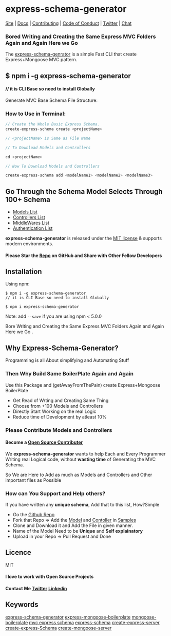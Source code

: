 # express-schema-generator

[Site](https://express-schema.netlify.app/) |
[Docs](https://express-schema.netlify.app/docs) |
[Contributing](https://github.com/shaantanu9/express-schema-generator) |
[Code of Conduct](https://code-of-conduct.openjsf.org) |
[Twitter](https://twitter.com/ShantanuMali9) |
[Chat](https://gitter.im/shaantanu9)

### Bored Writing and Creating the Same Express MVC Folders Again and Again Here we Go

The [express-schema-genrator](https://express-schema.netlify.app/) is a simple Fast CLI that create Express+Mongoose MVC pattern.

## $ npm i -g express-schema-generator

#### // it is CLI Base so need to install Globally

Generate MVC Base Schema File Structure:

### How to Use in Terminal:

```js
// Create the Whole Basic Express Schema.
create-express-schema create <projectName>

// <projectName> is Same as File Name

// To Download Models and Controllers

cd <projectName>

// Now To Download Models and Controllers

create-express-schema add <modelName1> <modelName2> <modelName3>

```

## Go Through the Schema Model Selects Through 100+ Schema

- [Models List](https://github.com/shaantanu9/express-schema-generator/tree/main/samples/models)
- [Controllers List](https://github.com/shaantanu9/express-schema-generator/tree/main/samples/contollers)
- [MiddleWares List](https://github.com/shaantanu9/express-schema-generator/tree/main/samples/middleware)
- [Authentication List](https://github.com/shaantanu9/express-schema-generator/tree/main/samples/authentication)

**express-schema-generator** is released under the [MIT license](https://raw.githubusercontent.com/lodash/lodash/4.17.10-npm/LICENSE) & supports modern environments.<br>

#### Please Star the [Repo](https://github.com/shaantanu9/express-schema-generator) on GitHub and Share with Other Fellow Developers

## Installation

Using npm:

```shell
$ npm i -g express-schema-generator
// it is CLI Base so need to install Globally

$ npm i express-schema-generator
```

Note: add `--save` if you are using npm < 5.0.0

Bore Writing and Creating the Same Express MVC Folders Again and Again Here we Go .

## Why Express-Schema-Generator?

Programming is all About simplifying and Automating Stuff<br>

### Then Why Build Same BoilerPlate Again and Again

Use this Package and (getAwayFromThePain) create Express+Mongoose BoilerPlate

- Get Read of Wrting and Creating Same Thing
- Choose from +100 Models and Controllers
- Directly Start Working on the real Logic
- Reduce time of Development by atleast 10%

### Please Contribute Models and Controllers

#### Become a [Open Source Contributer](https://github.com/shaantanu9/express-schema-generator)

We **express-schema-generator** wants to help Each and Every Programmer Writing real Logical code, without **wasting time** of Generating the MVC Schema.

So We are Here to Add as much as Models and Controllers and Other important files as Possible

### How can You Support and Help others?

If you have written any **unique schema**, Add that to this list, How?Simple

- Go the [Github Repo](https://github.com/shaantanu9/express-schema-generator)
- Fork that Repo => Add the [Model](https://github.com/shaantanu9/express-schema-generator/tree/main/samples/models) and [Contoller](https://github.com/shaantanu9/express-schema-generator/tree/main/samples/Contollers) in [Samples](https://github.com/shaantanu9/express-schema-generator/tree/main/samples)
- Clone and Download it and Add the File in given manner.
- Name of the Model Need to be **Unique** and **Self explainatory**
- Upload in your Repo => Pull Request and Done

## Licence

MIT

#### I love to work with Open Source Projects

#### Contact Me [Twitter](https://twitter.com/ShantanuMali9) [Linkedin](https://www.linkedin.com/in/shantanu-bombatkar)

## Keywords

[express-schema-generator](https://www.npmjs.com/search?q=keywords:express-schema-generator) [express-mongoose-boilerplate](https://www.npmjs.com/search?q=keywords:express-mongoose-boilerplate) [mongoose-boilerplate](https://www.npmjs.com/search?q=keywords:mongoose-boilerplate) [mvc express schema](https://www.npmjs.com/search?q=keywords:mvc-express-schema) [](https://www.npmjs.com/search?q=keywords:) [express-schema](https://www.npmjs.com/search?q=keywords:express-schema)
[create-express-server](https://www.npmjs.com/search?q=keywords:create-express-server)
[create-express-Schema](https://www.npmjs.com/search?q=keywords:create-mongoose-schema)
[create-mongoose-server](https://www.npmjs.com/search?q=keywords:create-mongoose-server)
